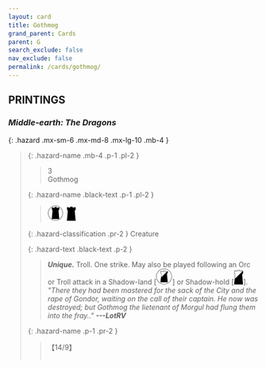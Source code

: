 ```yaml
---
layout: card
title: Gothmog
grand_parent: Cards
parent: G
search_exclude: false
nav_exclude: false
permalink: /cards/gothmog/
---
```


## PRINTINGS


### _Middle-earth: The Dragons_

{: .hazard .mx-sm-6 .mx-md-8 .mx-lg-10 .mb-4 }
> {: .hazard-name .mb-4 .p-1 .pl-2 }
> > <div class="hazard-mp">3</div>
> > <div class="card-name">Gothmog</div>
>
> {: .hazard-name .black-text .p-1 .pl-2 }
> > ![](/assets/images/dark-domain.svg)&ensp;![](/assets/images/dark-hold.svg)
>
> {: .hazard-classification .pr-2 }
> Creature
>
> {: .hazard-text .black-text .p-2 }
> > _**Unique.**_ Troll. One strike. May also be played following an Orc or Troll attack in a Shadow-land \[![](/assets/images/shadow-land.svg)] or Shadow-hold \[![](/assets/images/shadow-hold.svg)]. <br>_"There they had been mastered for the sack of the City and the rape of Gondor, waiting on the call of their captain. He now was destroyed; but Gothmog the lietenant of Morgul had flung them into the fray.."_ ***---&#65279;LotRV*** 
>
> {: .hazard-name .p-1 .pr-2 }
> > <div class="card-shield">【14/9】</div>
> > <div class="card-corruption">&nbsp;</div>
